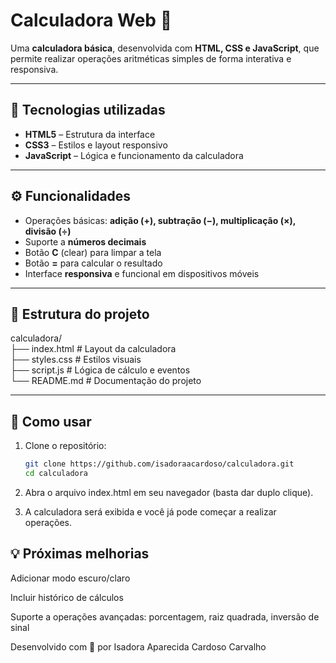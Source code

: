 # Calculadora Web 🧮

Uma **calculadora básica**, desenvolvida com **HTML, CSS e JavaScript**, que permite realizar operações aritméticas simples de forma interativa e responsiva.

---

## 🔧 Tecnologias utilizadas

- **HTML5** – Estrutura da interface
- **CSS3** – Estilos e layout responsivo
- **JavaScript** – Lógica e funcionamento da calculadora

---

## ⚙️ Funcionalidades

- Operações básicas: **adição (+), subtração (−), multiplicação (×), divisão (÷)**
- Suporte a **números decimais**
- Botão **C** (clear) para limpar a tela
- Botão **=** para calcular o resultado
- Interface **responsiva** e funcional em dispositivos móveis

---

## 📂 Estrutura do projeto
calculadora/ <br>
├── index.html # Layout da calculadora <br>
├── styles.css # Estilos visuais <br>
├── script.js # Lógica de cálculo e eventos <br>
└── README.md # Documentação do projeto


---

## 🚀 Como usar

1. Clone o repositório:
   ```bash
   git clone https://github.com/isadoraacardoso/calculadora.git
   cd calculadora
   
2. Abra o arquivo index.html em seu navegador (basta dar duplo clique).

3. A calculadora será exibida e você já pode começar a realizar operações.

## 💡 Próximas melhorias
Adicionar modo escuro/claro

Incluir histórico de cálculos

Suporte a operações avançadas: porcentagem, raiz quadrada, inversão de sinal

Desenvolvido com 💜 por Isadora Aparecida Cardoso Carvalho
